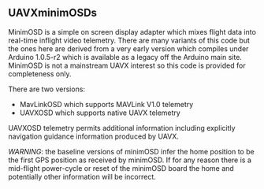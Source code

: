 ## UAVXminimOSDs ##

MinimOSD is a simple on screen display adapter which mixes flight data into real-time inflight video telemetry. 
There are many variants of this code but the ones here are derived from a very early version which compiles under Arduino 1.0.5-r2 which is available as a legacy off the Arduino main site. MinimOSD is not a mainstream UAVX interest so this code is provided for completeness only.

There are two versions:

 * MavLinkOSD which supports MAVLink V1.0 telemetry
 * UAVXOSD which supports native UAVX telemetry

UAVXOSD telemetry permits additional information including explicitly navigation guidance information produced by UAVX. 

*WARNING*: the baseline versions of minimOSD infer the home position to be the first GPS position as received by minimOSD. If for any reason there is a mid-flight power-cycle or reset of the minimOSD board the home and potentially other information will be incorrect.







